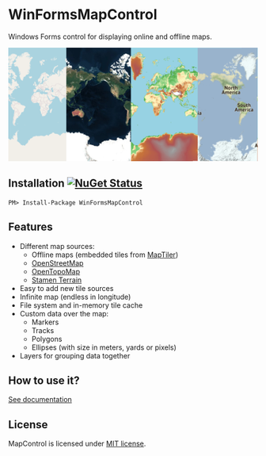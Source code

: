 # WinFormsMapControl
Windows Forms control for displaying online and offline maps.

![Demo](/Docs/Demo.png)

## Installation [![NuGet Status](http://img.shields.io/nuget/v/WinFormsMapControl.svg?style=flat)](https://www.nuget.org/packages/WinFormsMapControl/)
```
PM> Install-Package WinFormsMapControl
```

## Features

* Different map sources:
  * Offline maps (embedded tiles from [MapTiler](https://www.maptiler.com/copyright/))
  * [OpenStreetMap](https://www.openstreetmap.org/)
  * [OpenTopoMap](https://opentopomap.org/)
  * [Stamen Terrain](http://maps.stamen.com/terrain/)
* Easy to add new tile sources
* Infinite map (endless in longitude)
* File system and in-memory tile cache
* Custom data over the map:
  * Markers
  * Tracks
  * Polygons
  * Ellipses (with size in meters, yards or pixels)
* Layers for grouping data together

## How to use it?
[See documentation](/Docs/Index.md)

## License
MapControl is licensed under [MIT license](LICENSE).